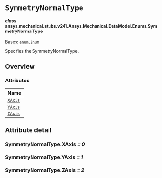 <!-- vale off -->

<a id="symmetrynormaltype"></a>

# `SymmetryNormalType`

<a id="ansys.mechanical.stubs.v241.Ansys.Mechanical.DataModel.Enums.SymmetryNormalType"></a>

#### *class* ansys.mechanical.stubs.v241.Ansys.Mechanical.DataModel.Enums.SymmetryNormalType

Bases: [`enum.Enum`](https://docs.python.org/3/library/enum.html#enum.Enum)

Specifies the SymmetryNormalType.

<!-- !! processed by numpydoc !! -->

<a id="overview"></a>

## Overview

### Attributes

| Name |
| ---------------------------------------- |
| [`XAxis`](#SymmetryNormalType.XAxis) |
| [`YAxis`](#SymmetryNormalType.YAxis) |
| [`ZAxis`](#SymmetryNormalType.ZAxis) |

<a id="attribute-detail"></a>

## Attribute detail

<a id="SymmetryNormalType.XAxis"></a>

### SymmetryNormalType.XAxis *= 0*

<a id="SymmetryNormalType.YAxis"></a>

### SymmetryNormalType.YAxis *= 1*

<a id="SymmetryNormalType.ZAxis"></a>

### SymmetryNormalType.ZAxis *= 2*

<!-- vale on -->
